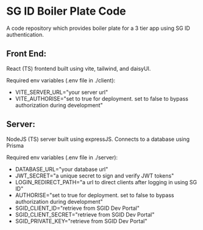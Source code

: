 # SG ID Boiler Plate Code
A code repository which provides boiler plate for a 3 tier app using SG ID authentication. 

## Front End:
React (TS) frontend built using vite, tailwind, and daisyUI. 

Required env variables (.env file in ./client):
- VITE_SERVER_URL="your server url"
- VITE_AUTHORISE="set to true for deployment. set to false to bypass authorization during development"

## Server:
NodeJS (TS) server built using expressJS. Connects to a database using Prisma

Required env variables (.env file in ./server):
- DATABASE_URL="your database url"
- JWT_SECRET="a unique secret to sign and verify JWT tokens"
- LOGIN_REDIRECT_PATH="a url to direct clients after logging in using SG ID"
- AUTHORISE="set to true for deployment. set to false to bypass authorization during development"
- SGID_CLIENT_ID="retrieve from SGID Dev Portal"
- SGID_CLIENT_SECRET="retrieve from SGID Dev Portal"
- SGID_PRIVATE_KEY="retrieve from SGID Dev Portal"
